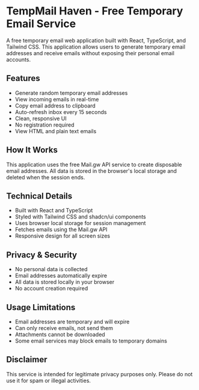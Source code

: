 
# TempMail Haven - Free Temporary Email Service

A free temporary email web application built with React, TypeScript, and Tailwind CSS. This application allows users to generate temporary email addresses and receive emails without exposing their personal email accounts.

## Features

- Generate random temporary email addresses
- View incoming emails in real-time
- Copy email address to clipboard
- Auto-refresh inbox every 15 seconds
- Clean, responsive UI
- No registration required
- View HTML and plain text emails

## How It Works

This application uses the free Mail.gw API service to create disposable email addresses. All data is stored in the browser's local storage and deleted when the session ends.

## Technical Details

- Built with React and TypeScript
- Styled with Tailwind CSS and shadcn/ui components
- Uses browser local storage for session management
- Fetches emails using the Mail.gw API
- Responsive design for all screen sizes

## Privacy & Security

- No personal data is collected
- Email addresses automatically expire
- All data is stored locally in your browser
- No account creation required

## Usage Limitations

- Email addresses are temporary and will expire
- Can only receive emails, not send them
- Attachments cannot be downloaded
- Some email services may block emails to temporary domains

## Disclaimer

This service is intended for legitimate privacy purposes only. Please do not use it for spam or illegal activities.
